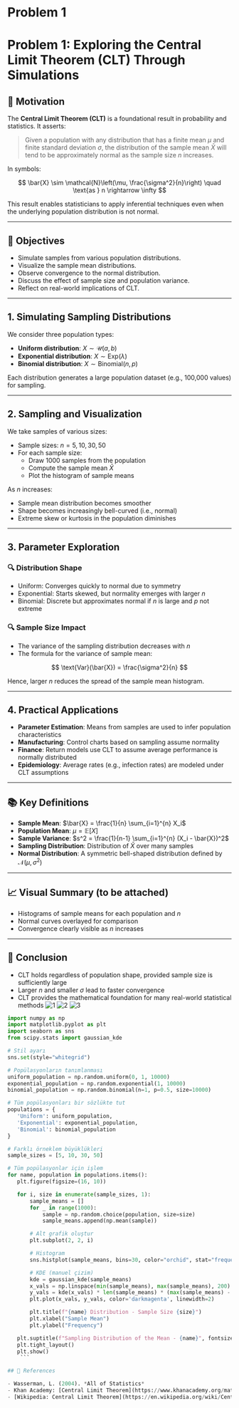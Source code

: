 # Problem 1
# Problem 1: Exploring the Central Limit Theorem (CLT) Through Simulations

## 📌 Motivation

The **Central Limit Theorem (CLT)** is a foundational result in probability and statistics. It asserts:

> Given a population with any distribution that has a finite mean $\mu$ and finite standard deviation $\sigma$, the distribution of the sample mean $\bar{X}$ will tend to be approximately normal as the sample size $n$ increases.

In symbols:

$$
\bar{X} \sim \mathcal{N}\left(\mu, \frac{\sigma^2}{n}\right) \quad \text{as } n \rightarrow \infty
$$

This result enables statisticians to apply inferential techniques even when the underlying population distribution is not normal.

---

## 🎯 Objectives

- Simulate samples from various population distributions.
- Visualize the sample mean distributions.
- Observe convergence to the normal distribution.
- Discuss the effect of sample size and population variance.
- Reflect on real-world implications of CLT.

---

## 1. Simulating Sampling Distributions

We consider three population types:

- **Uniform distribution**: $X \sim \mathcal{U}(a, b)$
- **Exponential distribution**: $X \sim \text{Exp}(\lambda)$
- **Binomial distribution**: $X \sim \text{Binomial}(n, p)$

Each distribution generates a large population dataset (e.g., 100,000 values) for sampling.

---

## 2. Sampling and Visualization

We take samples of various sizes:

- Sample sizes: $n = 5, 10, 30, 50$
- For each sample size:
  - Draw 1000 samples from the population
  - Compute the sample mean $\bar{X}$
  - Plot the histogram of sample means

As $n$ increases:

- Sample mean distribution becomes smoother
- Shape becomes increasingly bell-curved (i.e., normal)
- Extreme skew or kurtosis in the population diminishes

---

## 3. Parameter Exploration

### 🔍 Distribution Shape

- Uniform: Converges quickly to normal due to symmetry
- Exponential: Starts skewed, but normality emerges with larger $n$
- Binomial: Discrete but approximates normal if $n$ is large and $p$ not extreme

### 🔍 Sample Size Impact

- The variance of the sampling distribution decreases with $n$
- The formula for the variance of sample mean:

$$
\text{Var}(\bar{X}) = \frac{\sigma^2}{n}
$$

Hence, larger $n$ reduces the spread of the sample mean histogram.

---

## 4. Practical Applications

- **Parameter Estimation**: Means from samples are used to infer population characteristics
- **Manufacturing**: Control charts based on sampling assume normality
- **Finance**: Return models use CLT to assume average performance is normally distributed
- **Epidemiology**: Average rates (e.g., infection rates) are modeled under CLT assumptions

---

## 📚 Key Definitions

- **Sample Mean**: $\bar{X} = \frac{1}{n} \sum_{i=1}^{n} X_i$
- **Population Mean**: $\mu = \mathbb{E}[X]$
- **Sample Variance**: $s^2 = \frac{1}{n-1} \sum_{i=1}^{n} (X_i - \bar{X})^2$
- **Sampling Distribution**: Distribution of $\bar{X}$ over many samples
- **Normal Distribution**: A symmetric bell-shaped distribution defined by $\mathcal{N}(\mu, \sigma^2)$

---

## 📈 Visual Summary (to be attached)

- Histograms of sample means for each population and $n$
- Normal curves overlayed for comparison
- Convergence clearly visible as $n$ increases

---

## 🧠 Conclusion

- CLT holds regardless of population shape, provided sample size is sufficiently large
- Larger $n$ and smaller $\sigma$ lead to faster convergence
- CLT provides the mathematical foundation for many real-world statistical methods
![1](https://github.com/user-attachments/assets/1ade8248-68ed-4044-9269-674c4b8a457f)
![2](https://github.com/user-attachments/assets/9bd87e44-6824-4bbd-9257-7645422e68b8)
![3](https://github.com/user-attachments/assets/06d1d8ca-a513-41c2-a3e6-86cc63c2e1e3)

 ```python
import numpy as np
import matplotlib.pyplot as plt
import seaborn as sns
from scipy.stats import gaussian_kde

# Stil ayarı
sns.set(style="whitegrid")

# Popülasyonların tanımlanması
uniform_population = np.random.uniform(0, 1, 10000)
exponential_population = np.random.exponential(1, 10000)
binomial_population = np.random.binomial(n=1, p=0.5, size=10000)

# Tüm popülasyonları bir sözlükte tut
populations = {
    'Uniform': uniform_population,
    'Exponential': exponential_population,
    'Binomial': binomial_population
}

# Farklı örneklem büyüklükleri
sample_sizes = [5, 10, 30, 50]

# Tüm popülasyonlar için işlem
for name, population in populations.items():
    plt.figure(figsize=(16, 10))

    for i, size in enumerate(sample_sizes, 1):
        sample_means = []
        for _ in range(1000):
            sample = np.random.choice(population, size=size)
            sample_means.append(np.mean(sample))

        # Alt grafik oluştur
        plt.subplot(2, 2, i)

        # Histogram
        sns.histplot(sample_means, bins=30, color="orchid", stat="frequency", kde=False)

        # KDE (manuel çizim)
        kde = gaussian_kde(sample_means)
        x_vals = np.linspace(min(sample_means), max(sample_means), 200)
        y_vals = kde(x_vals) * len(sample_means) * (max(sample_means) - min(sample_means)) / 30
        plt.plot(x_vals, y_vals, color='darkmagenta', linewidth=2)

        plt.title(f"{name} Distribution - Sample Size {size}")
        plt.xlabel("Sample Mean")
        plt.ylabel("Frequency")

    plt.suptitle(f"Sampling Distribution of the Mean - {name}", fontsize=18)
    plt.tight_layout()
    plt.show()
     ```

## 🔗 References

- Wasserman, L. (2004). *All of Statistics*
- Khan Academy: [Central Limit Theorem](https://www.khanacademy.org/math/statistics-probability)
- [Wikipedia: Central Limit Theorem](https://en.wikipedia.org/wiki/Central_limit_theorem)



